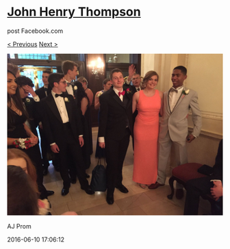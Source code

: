 # [John Henry Thompson](../README.md)
post Facebook.com

[< Previous](2016-06-10-18.md) [Next >](2016-06-10-20.md)

[![](../media/2016-06-10/AJ-Prom-17.jpg)](../README.md)

AJ Prom

2016-06-10 17:06:12